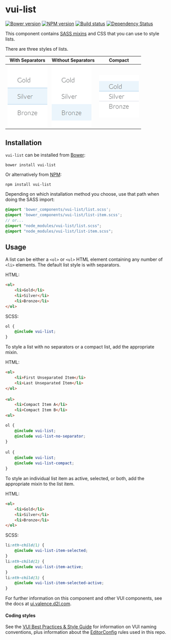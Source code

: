 # vui-list
[![Bower version][bower-image]][bower-url]
[![NPM version][npm-image]][npm-url]
[![Build status][ci-image]][ci-url]
[![Dependency Status][dependencies-image]][dependencies-url]

This component contains [SASS mixins](http://sass-lang.com/) and CSS that you can use to style lists.

There are three styles of lists.

| With Separators | Without Separators | Compact |
| --------------- | ------------------ | ------- |
| ![screenshot of list with separators](/screenshots/separated.png) | ![screenshot of list without separators](/screenshots/unseparated.png)| ![screenshot of compact list](/screenshots/compact.png) |

## Installation

`vui-list` can be installed from [Bower][bower-url]:
```shell
bower install vui-list
```

Or alternatively from [NPM][npm-url]:
```shell
npm install vui-list
```

Depending on which installation method you choose, use that path when doing the SASS import:

```scss
@import 'bower_components/vui-list/list.scss';
@import 'bower_components/vui-list/list-item.scss';
// or...
@import "node_modules/vui-list/list.scss";
@import "node_modules/vui-list/list-item.scss";
```

## Usage

A list can be either a `<ol>` or `<ul>` HTML element containing any number of `<li>` elements. The default list style is with separators.

HTML:
```html
<ol>
	<li>Gold</li>
	<li>Silver</li>
	<li>Bronze</li>
</ol>
```

SCSS:
```scss
ol {
	@include vui-list;
}
```

To style a list with no separators or a compact list, add the appropriate mixin.

HTML:
```html
<ol>
	<li>First Unseparated Item</li>
	<li>Last Unseparated Item</li>
</ol>

<ul>
	<li>Compact Item A</li>
	<li>Compact Item B</li>
<ul>
```

```scss
ol {
	@include vui-list;
	@include vui-list-no-separator;
}

ul {
	@include vui-list;
	@include vui-list-compact;
}
```

To style an individual list item as active, selected, or both, add the appropriate mixin to the list item.

HTML:
```html
<ol>
	<li>Gold</li>
	<li>Silver</li>
	<li>Bronze</li>
</ol>
```

SCSS:
```scss
li:nth-child(1) {
	@include vui-list-item-selected;
}
li:nth-child(2) {
	@include vui-list-item-active;
}
li:nth-child(3) {
	@include vui-list-item-selected-active;
}
```

For further information on this component and other VUI components, see the docs at [ui.valence.d2l.com](http://ui.valence.d2l.com/).

#### Coding styles
See the [VUI Best Practices & Style Guide](https://github.com/Brightspace/valence-ui-docs/wiki/Best-Practices-&-Style-Guide) for information on VUI naming conventions, plus information about the [EditorConfig](http://editorconfig.org) rules used in this repo.

[bower-url]: http://bower.io/search/?q=vui-list
[bower-image]: https://img.shields.io/bower/v/vui-list.svg
[npm-url]: https://npmjs.org/package/vui-list
[npm-image]: https://img.shields.io/npm/v/vui-list.svg
[ci-image]: https://travis-ci.org/Brightspace/valence-ui-list.svg?branch=master
[ci-url]: https://travis-ci.org/Brightspace/valence-ui-list
[dependencies-url]: https://david-dm.org/brightspace/valence-ui-list
[dependencies-image]: https://img.shields.io/david/Brightspace/valence-ui-list.svg
